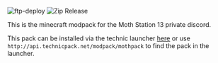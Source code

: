 ![ftp-deploy](https://github.com/ninjanomnom/moth-chat-modpack/workflows/ftp-deploy/badge.svg) ![Zip Release](https://github.com/ninjanomnom/moth-chat-modpack/workflows/Zip%20Release/badge.svg)

This is the minecraft modpack for the Moth Station 13 private discord.

This pack can be installed via the technic launcher [here](https://www.technicpack.net/modpack/mothpack.1789413)
or use `http://api.technicpack.net/modpack/mothpack` to find the pack in the launcher.